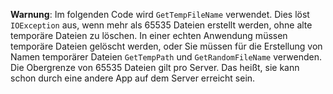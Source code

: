 **Warnung**: Im folgenden Code wird `GetTempFileName` verwendet. Dies löst `IOException` aus, wenn mehr als 65535 Dateien erstellt werden, ohne alte temporäre Dateien zu löschen. In einer echten Anwendung müssen temporäre Dateien gelöscht werden, oder Sie müssen für die Erstellung von Namen temporärer Dateien `GetTempPath` und `GetRandomFileName` verwenden. Die Obergrenze von 65535 Dateien gilt pro Server. Das heißt, sie kann schon durch eine andere App auf dem Server erreicht sein. 

